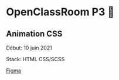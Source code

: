 # OpenClassRoom P3 🚀

## Animation CSS

Début: 10 juin 2021

Stack: HTML CSS/SCSS

[Figma](https://www.figma.com/file/YlTIS3UwsuuFqttP2WQcEt/ohmyfood?node-id=0%3A1)
